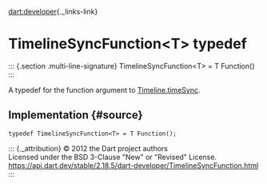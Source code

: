 [dart:developer](../dart-developer/dart-developer-library){._links-link}

TimelineSyncFunction\<T\> typedef
=================================

::: {.section .multi-line-signature}
TimelineSyncFunction\<T\> = T Function()
:::

A typedef for the function argument to
[Timeline.timeSync](timeline/timesync).

Implementation {#source}
--------------

``` {.language-dart data-language="dart"}
typedef TimelineSyncFunction<T> = T Function();
```

::: {._attribution}
© 2012 the Dart project authors\
Licensed under the BSD 3-Clause \"New\" or \"Revised\" License.\
<https://api.dart.dev/stable/2.18.5/dart-developer/TimelineSyncFunction.html>
:::
